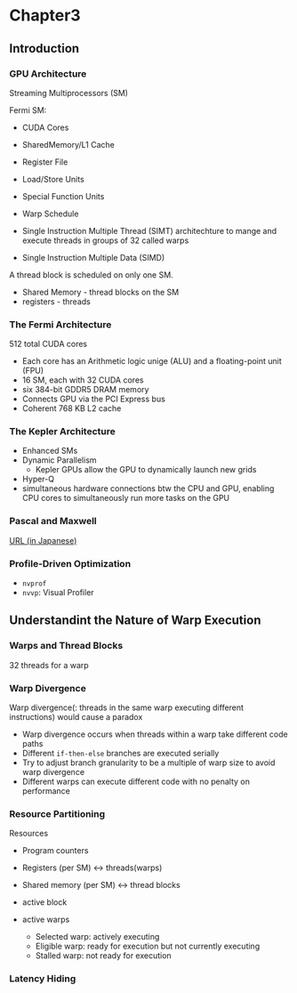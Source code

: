 # Chapter3
## Introduction
### GPU Architecture
Streaming Multiprocessors (SM)

Fermi SM:
- CUDA Cores
- SharedMemory/L1 Cache
- Register File
- Load/Store Units
- Special Function Units
- Warp Schedule

- Single Instruction Multiple Thread (SIMT) architechture to mange and execute threads in groups of 32 called warps
- Single Instruction Multiple Data (SIMD)

A thread block is scheduled on only one SM.
- Shared Memory - thread blocks on the SM
- registers - threads

### The Fermi Architecture
512 total CUDA cores
- Each core has an Arithmetic logic unige (ALU) and a floating-point unit (FPU)
- 16 SM, each with 32 CUDA cores
- six 384-bit GDDR5 DRAM memory
- Connects GPU via the PCI Express bus
- Coherent 768 KB L2 cache

### The Kepler Architecture
- Enhanced SMs
- Dynamic Parallelism
  - Kepler GPUs allow the GPU to dynamically launch new grids
- Hyper-Q
 - simultaneous hardware connections btw the CPU and GPU, enabling CPU cores to simultaneously run more tasks on the GPU

### Pascal and Maxwell
[URL (in Japanese)](https://pc.watch.impress.co.jp/docs/column/kaigai/755994.html)

### Profile-Driven Optimization
- `nvprof`
- `nvvp`: Visual Profiler

## Understandint the Nature of Warp Execution
### Warps and Thread Blocks
32 threads for a warp

### Warp Divergence
Warp divergence(: threads in the same warp executing different instructions) would cause a paradox
- Warp divergence occurs when threads within a warp take different code paths
- Different `if-then-else` branches are executed serially
- Try to adjust branch granularity to be a multiple of warp size to avoid warp divergence
- Different warps can execute different code with no penalty on performance

### Resource Partitioning
Resources
- Program counters
- Registers (per SM) <-> threads(warps)
- Shared memory (per SM) <-> thread blocks

- active block
- active warps
  - Selected warp: actively executing
  - Eligible warp: ready for execution but not currently executing
  - Stalled warp: not ready for execution

### Latency Hiding
